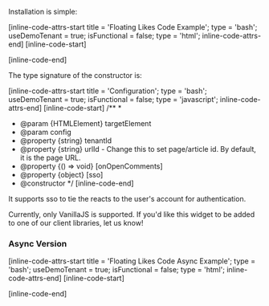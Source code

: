 Installation is simple:

[inline-code-attrs-start title = 'Floating Likes Code Example'; type = 'bash'; useDemoTenant = true; isFunctional = false; type = 'html';  inline-code-attrs-end]
[inline-code-start]
<script src="https://cdn.fastcomments.com/js/embed-page-likes-floating.min.js"></script>
<div id="fastcomments-page-likes-floating"></div>
<script>
    window.FastCommentsEmbedPageLikesFloating(document.getElementById('fastcomments-page-likes-floating'), {
        tenantId: 'demo'
    });
</script>
[inline-code-end]

The type signature of the constructor is:

[inline-code-attrs-start title = 'Configuration'; type = 'bash'; useDemoTenant = true; isFunctional = false; type = 'javascript';  inline-code-attrs-end]
[inline-code-start]
/**
 *
 * @param {HTMLElement} targetElement
 * @param config
 * @property {string} tenantId
 * @property {string} urlId - Change this to set page/article id. By default, it is the page URL.
 * @property {() => void} [onOpenComments]
 * @property {object} [sso]
 * @constructor
 */
[inline-code-end]

It supports sso to tie the reacts to the user's account for authentication.

Currently, only VanillaJS is supported. If you'd like this widget to be added to one of our client libraries, let us know! 

### Async Version

[inline-code-attrs-start title = 'Floating Likes Code Async Example'; type = 'bash'; useDemoTenant = true; isFunctional = false; type = 'html';  inline-code-attrs-end]
[inline-code-start]
<script src="https://cdn.fastcomments.com/js/embed-page-likes-floating.min.js?v=2" async></script>
<div id="fastcomments-page-likes-floating"></div>
<script>
    (function () {
        function tryLoad() {
            if (window.FastCommentsEmbedPageLikesFloating) {
                window.FastCommentsEmbedPageLikesFloating(document.getElementById('fastcomments-page-likes-floating'), {
                    tenantId: 'demo'
                });
            } else {
                setTimeout(tryLoad, 50);
            }
        }

        tryLoad();
    })();
</script>
[inline-code-end]
